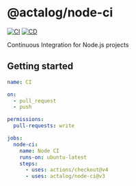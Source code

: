 # @actalog/node-ci

[![CI](https://github.com/actalog/node-ci/actions/workflows/ci.yml/badge.svg)](https://github.com/actalog/node-ci/actions/workflows/ci.yml)
[![CD](https://github.com/actalog/node-ci/actions/workflows/cd.yml/badge.svg)](https://github.com/actalog/node-ci/actions/workflows/cd.yml)

Continuous Integration for Node.js projects

## Getting started

```yml
name: CI

on:
  - pull_request
  - push

permissions:
  pull-requests: write

jobs:
  node-ci:
    name: Node CI
    runs-on: ubuntu-latest
    steps:
      - uses: actions/checkout@v4
      - uses: actalog/node-ci@v3
```
